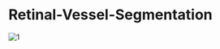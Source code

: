 # Retinal-Vessel-Segmentation
![1](https://user-images.githubusercontent.com/37478093/97695004-566d5600-1ade-11eb-9dd6-dbf54c7524b8.png)

